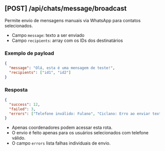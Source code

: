 ## [POST] /api/chats/message/broadcast

Permite envio de mensagens manuais via WhatsApp para contatos selecionados.

- Campo `message`: texto a ser enviado
- Campo `recipients`: array com os IDs dos destinatários

### Exemplo de payload
```json
{
  "message": "Olá, esta é uma mensagem de teste!",
  "recipients": ["id1", "id2"]
}
```

### Resposta
```json
{
  "success": 12,
  "failed": 3,
  "errors": ["Telefone inválido: Fulano", "Ciclano: Erro ao enviar texto: ..."]
}
```

- Apenas coordenadores podem acessar esta rota.
- O envio é feito apenas para os usuários selecionados com telefone válido.
- O campo `errors` lista falhas individuais de envio. 